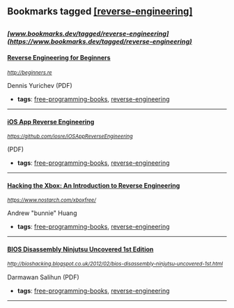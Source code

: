## Bookmarks tagged [[reverse-engineering]](https://www.bookmarks.dev?q=[reverse-engineering])

_<sup><sup>[www.bookmarks.dev/tagged/reverse-engineering](https://www.bookmarks.dev/tagged/reverse-engineering)</sup></sup>_
---
#### [Reverse Engineering for Beginners](http://beginners.re)
_<sup>http://beginners.re</sup>_

Dennis Yurichev (PDF)
* **tags**: [free-programming-books](../tagged/free-programming-books.md), [reverse-engineering](../tagged/reverse-engineering.md)
---
#### [iOS App Reverse Engineering](https://github.com/iosre/iOSAppReverseEngineering)
_<sup>https://github.com/iosre/iOSAppReverseEngineering</sup>_

(PDF)
* **tags**: [free-programming-books](../tagged/free-programming-books.md), [reverse-engineering](../tagged/reverse-engineering.md)
---
#### [Hacking the Xbox: An Introduction to Reverse Engineering](https://www.nostarch.com/xboxfree/)
_<sup>https://www.nostarch.com/xboxfree/</sup>_

Andrew "bunnie" Huang
* **tags**: [free-programming-books](../tagged/free-programming-books.md), [reverse-engineering](../tagged/reverse-engineering.md)
---
#### [BIOS Disassembly Ninjutsu Uncovered 1st Edition](http://bioshacking.blogspot.co.uk/2012/02/bios-disassembly-ninjutsu-uncovered-1st.html)
_<sup>http://bioshacking.blogspot.co.uk/2012/02/bios-disassembly-ninjutsu-uncovered-1st.html</sup>_

Darmawan Salihun (PDF)
* **tags**: [free-programming-books](../tagged/free-programming-books.md), [reverse-engineering](../tagged/reverse-engineering.md)
---
